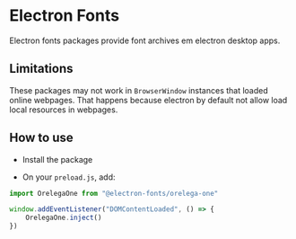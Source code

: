 # Electron Fonts

Electron fonts packages provide font archives em electron desktop apps.

## Limitations

These packages may not work in `BrowserWindow` instances that loaded online webpages. That happens because electron by default not allow load local resources in webpages.

## How to use

* Install the package

* On your `preload.js`, add:

```ts
import OrelegaOne from "@electron-fonts/orelega-one"

window.addEventListener("DOMContentLoaded", () => {
    OrelegaOne.inject()
})
```